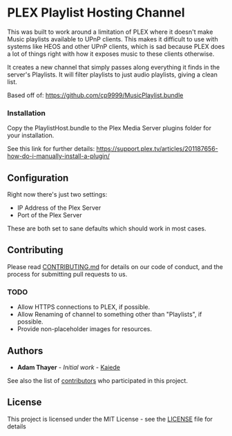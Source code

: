 # PLEX Playlist Hosting Channel

This was built to work around a limitation of PLEX where it doesn't make Music playlists available to UPnP clients. This makes it difficult to use with systems like HEOS and other UPnP clients, which is sad because PLEX does a lot of things right with how it exposes music to these clients otherwise. 

It creates a new channel that simply passes along everything it finds in the server's Playlists. It will filter playlists to just audio playlists, giving a clean list.

Based off of: https://github.com/cp9999/MusicPlaylist.bundle

### Installation

Copy the PlaylistHost.bundle to the Plex Media Server plugins folder for your installation. 

See this link for further details: https://support.plex.tv/articles/201187656-how-do-i-manually-install-a-plugin/

## Configuration

Right now there's just two settings:

* IP Address of the Plex Server
* Port of the Plex Server

These are both set to sane defaults which should work in most cases.

## Contributing

Please read [CONTRIBUTING.md](CONTRIBUTING.md) for details on our code of conduct, and the process for submitting pull requests to us.

### TODO

* Allow HTTPS connections to PLEX, if possible.
* Allow Renaming of channel to something other than "Playlists", if possible.
* Provide non-placeholder images for resources.

## Authors

* **Adam Thayer** - *Initial work* - [Kaiede](https://github.com/Kaiede)

See also the list of [contributors](https://github.com/Kaiede/PlaylistHost/contributors) who participated in this project.

## License

This project is licensed under the MIT License - see the [LICENSE](LICENSE) file for details
